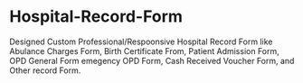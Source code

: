 # Hospital-Record-Form
Designed  Custom Professional/Respoonsive Hospital Record Form like Abulance Charges Form, Birth Certificate From, Patient Admission Form, OPD General Form emegency OPD Form, Cash Received Voucher Form, and Other record Form.
